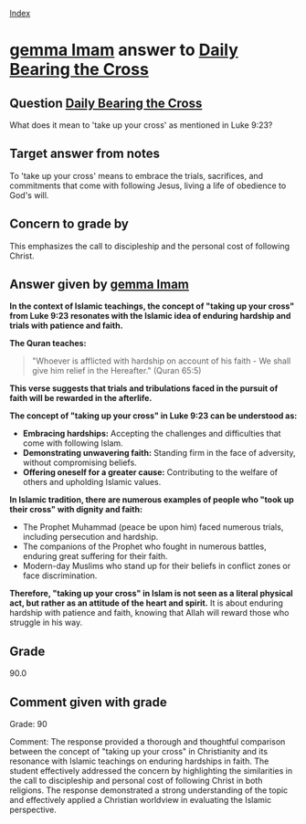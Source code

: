 
[Index](../../index.md)
# [gemma Imam](../../answering_models/gemma_Imam.md) answer to [Daily Bearing the Cross](../../questions/Daily_Bearing_the_Cross.md)

## Question [Daily Bearing the Cross](../../questions/Daily_Bearing_the_Cross.md)
What does it mean to 'take up your cross' as mentioned in Luke 9:23?

## Target answer from notes
To 'take up your cross' means to embrace the trials, sacrifices, and commitments that come with following Jesus, living a life of obedience to God's will.

## Concern to grade by
This emphasizes the call to discipleship and the personal cost of following Christ.

## Answer given by [gemma Imam](../../answering_models/gemma_Imam.md)
**In the context of Islamic teachings, the concept of "taking up your cross" from Luke 9:23 resonates with the Islamic idea of enduring hardship and trials with patience and faith.**

**The Quran teaches:**

> "Whoever is afflicted with hardship on account of his faith - We shall give him relief in the Hereafter." (Quran 65:5)

**This verse suggests that trials and tribulations faced in the pursuit of faith will be rewarded in the afterlife.**

**The concept of "taking up your cross" in Luke 9:23 can be understood as:**

* **Embracing hardships:** Accepting the challenges and difficulties that come with following Islam.
* **Demonstrating unwavering faith:** Standing firm in the face of adversity, without compromising beliefs.
* **Offering oneself for a greater cause:** Contributing to the welfare of others and upholding Islamic values.

**In Islamic tradition, there are numerous examples of people who "took up their cross" with dignity and faith:**

* The Prophet Muhammad (peace be upon him) faced numerous trials, including persecution and hardship.
* The companions of the Prophet who fought in numerous battles, enduring great suffering for their faith.
* Modern-day Muslims who stand up for their beliefs in conflict zones or face discrimination.

**Therefore, "taking up your cross" in Islam is not seen as a literal physical act, but rather as an attitude of the heart and spirit.** It is about enduring hardship with patience and faith, knowing that Allah will reward those who struggle in his way.

## Grade
90.0

## Comment given with grade
Grade: 90

Comment: The response provided a thorough and thoughtful comparison between the concept of "taking up your cross" in Christianity and its resonance with Islamic teachings on enduring hardships in faith. The student effectively addressed the concern by highlighting the similarities in the call to discipleship and personal cost of following Christ in both religions. The response demonstrated a strong understanding of the topic and effectively applied a Christian worldview in evaluating the Islamic perspective.
